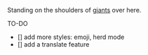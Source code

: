 Standing on the shoulders of [giants](https://github.com/piuccio/cowsay) over here.

TO-DO
- [] add more styles: emoji, herd mode
- [] add a translate feature
